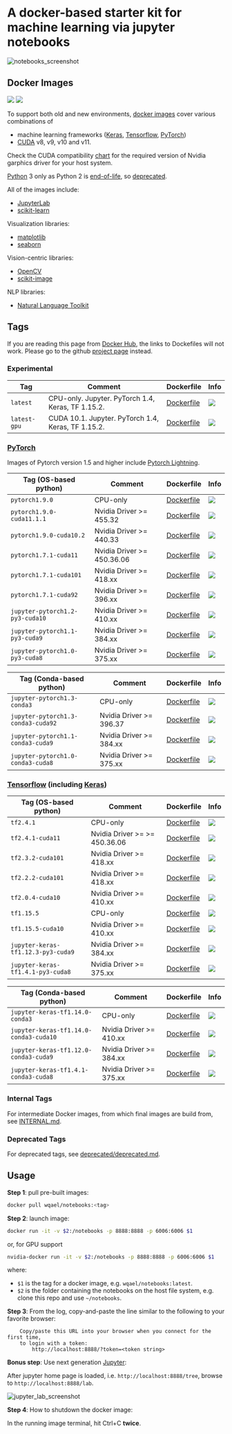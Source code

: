 # A docker-based starter kit for machine learning via jupyter notebooks

![notebooks_screenshot](assets/notebooks.jpg)

## Docker Images

![](https://img.shields.io/docker/pulls/wqael/notebooks.svg)
![](https://img.shields.io/docker/stars/wqael/notebooks.svg)

To support both old and new environments, [docker images](https://hub.docker.com/r/wqael/notebooks/) cover various combinations of
* machine learning frameworks ([Keras](https://keras.io/), [Tensorflow](https://www.tensorflow.org/), [PyTorch](https://pytorch.org/))
* [CUDA](https://developer.nvidia.com/cuda-zone) v8, v9, v10 and v11.

Check the CUDA compatibility [chart](https://docs.nvidia.com/deploy/cuda-compatibility/index.html#binary-compatibility__table-toolkit-driver)
for the required version of Nvidia garphics driver for your host system.

[Python](https://www.python.org/) 3 only as Python 2 is [end-of-life](https://pythonclock.org), so [deprecated](deprecated/deprecated.md).

All of the images include:
* [JupyterLab](https://jupyterlab.readthedocs.io/en/stable/)
* [scikit-learn](https://scikit-learn.org/stable/)

Visualization libraries:
* [matplotlib](https://matplotlib.org)
* [seaborn](https://seaborn.pydata.org)

Vision-centric libraries:
* [OpenCV](https://opencv.org/)
* [scikit-image](http://scikit-image.org/)

NLP libraries:
* [Natural Language Toolkit](https://www.nltk.org)

## Tags

If you are reading this page from [Docker Hub](https://hub.docker.com/r/wqael/notebooks/), the links to Dockefiles will not work. Please go to the github [project page](https://github.com/rlan/notebooks) instead.

### Experimental

| Tag   | Comment | Dockerfile | Info |
| ----- | ------- | ---------- | ---- |
| `latest` | CPU-only. Jupyter. PyTorch 1.4, Keras, TF 1.15.2. | [Dockerfile](docker/latest/Dockerfile) | [![](https://images.microbadger.com/badges/image/wqael/notebooks:latest.svg)](https://microbadger.com/images/wqael/notebooks:latest) |
| `latest-gpu` | CUDA 10.1. Jupyter. PyTorch 1.4, Keras, TF 1.15.2. | [Dockerfile](docker/latest-gpu/Dockerfile) | [![](https://images.microbadger.com/badges/image/wqael/notebooks:latest-gpu.svg)](https://microbadger.com/images/wqael/notebooks:latest-gpu) |


### [PyTorch](https://pytorch.org/)

Images of Pytorch version 1.5 and higher include [Pytorch Lightning](https://github.com/PyTorchLightning/pytorch-lightning).

| Tag (OS-based python) | Comment | Dockerfile | Info |
| --------------------- | ------- | ---------- | ---- |
| `pytorch1.9.0` | CPU-only | [Dockerfile](docker/pytorch1.9.0/Dockerfile) | [![](https://images.microbadger.com/badges/image/wqael/notebooks:pytorch1.9.0.svg)](https://microbadger.com/images/wqael/notebooks:pytorch1.9.0) |
| `pytorch1.9.0-cuda11.1.1` | Nvidia Driver >= 455.32 | [Dockerfile](docker/pytorch1.9.0-cuda11.1.1/Dockerfile) | [![](https://images.microbadger.com/badges/image/wqael/notebooks:pytorch1.9.0-cuda11.1.1.svg)](https://microbadger.com/images/wqael/notebooks:pytorch1.9.0-cuda11.1.1) |
| `pytorch1.9.0-cuda10.2` | Nvidia Driver >= 440.33 | [Dockerfile](docker/pytorch1.9.0-cuda10.2/Dockerfile) | [![](https://images.microbadger.com/badges/image/wqael/notebooks:pytorch1.9.0-cuda10.2.svg)](https://microbadger.com/images/wqael/notebooks:pytorch1.9.0-cuda10.2) |
| `pytorch1.7.1-cuda11` | Nvidia Driver >= 450.36.06 | [Dockerfile](docker/pytorch1.7.1-cuda11/Dockerfile) | [![](https://images.microbadger.com/badges/image/wqael/notebooks:pytorch1.7.1-cuda11.svg)](https://microbadger.com/images/wqael/notebooks:pytorch1.7.1-cuda11) |
| `pytorch1.7.1-cuda101` | Nvidia Driver >= 418.xx | [Dockerfile](docker/pytorch1.7.1-cuda101/Dockerfile) | [![](https://images.microbadger.com/badges/image/wqael/notebooks:pytorch1.7.1-cuda101.svg)](https://microbadger.com/images/wqael/notebooks:pytorch1.7.1-cuda101) |
| `pytorch1.7.1-cuda92` | Nvidia Driver >= 396.xx | [Dockerfile](docker/pytorch1.7.1-cuda92/Dockerfile) | [![](https://images.microbadger.com/badges/image/wqael/notebooks:pytorch1.7.1-cuda92.svg)](https://microbadger.com/images/wqael/notebooks:pytorch1.7.1-cuda92) |
| `jupyter-pytorch1.2-py3-cuda10` | Nvidia Driver >= 410.xx | [Dockerfile](docker/jupyter-pytorch1.2-py3-cuda10/Dockerfile) | [![](https://images.microbadger.com/badges/image/wqael/notebooks:jupyter-pytorch1.2-py3-cuda10.svg)](https://microbadger.com/images/wqael/notebooks:jupyter-pytorch1.2-py3-cuda10) |
| `jupyter-pytorch1.1-py3-cuda9` | Nvidia Driver >= 384.xx | [Dockerfile](docker/jupyter-pytorch1.1-py3-cuda9/Dockerfile) | [![](https://images.microbadger.com/badges/image/wqael/notebooks:jupyter-pytorch1.1-py3-cuda9.svg)](https://microbadger.com/images/wqael/notebooks:jupyter-pytorch1.1-py3-cuda9) |
| `jupyter-pytorch1.0-py3-cuda8` | Nvidia Driver >= 375.xx | [Dockerfile](docker/jupyter-pytorch1.0-py3-cuda8/Dockerfile) | [![](https://images.microbadger.com/badges/image/wqael/notebooks:jupyter-pytorch1.0-py3-cuda8.svg)](https://microbadger.com/images/wqael/notebooks:jupyter-pytorch1.0-py3-cuda8) |


| Tag (Conda-based python) | Comment | Dockerfile | Info |
| ------------------------ | ------- | ---------- | ---- |
| `jupyter-pytorch1.3-conda3` | CPU-only | [Dockerfile](docker/jupyter-pytorch1.3-conda3/Dockerfile) | [![](https://images.microbadger.com/badges/image/wqael/notebooks:jupyter-pytorch1.3-conda3.svg)](https://microbadger.com/images/wqael/notebooks:jupyter-pytorch1.3-conda3) |
| `jupyter-pytorch1.3-conda3-cuda92` | Nvidia Driver >= 396.37 | [Dockerfile](docker/jupyter-pytorch1.3-conda3-cuda92/Dockerfile) | [![](https://images.microbadger.com/badges/image/wqael/notebooks:jupyter-pytorch1.3-conda3-cuda92.svg)](https://microbadger.com/images/wqael/notebooks:jupyter-pytorch1.3-conda3-cuda92) |
| `jupyter-pytorch1.1-conda3-cuda9` | Nvidia Driver >= 384.xx | [Dockerfile](docker/jupyter-pytorch1.1-conda3-cuda9/Dockerfile) | [![](https://images.microbadger.com/badges/image/wqael/notebooks:jupyter-pytorch1.1-conda3-cuda9.svg)](https://microbadger.com/images/wqael/notebooks:jupyter-pytorch1.1-conda3-cuda9) |
| `jupyter-pytorch1.0-conda3-cuda8` | Nvidia Driver >= 375.xx | [Dockerfile](docker/jupyter-pytorch1.0-conda3-cuda8/Dockerfile) | [![](https://images.microbadger.com/badges/image/wqael/notebooks:jupyter-pytorch1.0-conda3-cuda8.svg)](https://microbadger.com/images/wqael/notebooks:jupyter-pytorch1.0-conda3-cuda8) |

### [Tensorflow](https://www.tensorflow.org/) (including [Keras](https://keras.io/))


| Tag (OS-based python) | Comment | Dockerfile | Info |
| --------------------- | ------- | ---------- | ---- |
| `tf2.4.1` | CPU-only | [Dockerfile](docker/tf2.4.1/Dockerfile) | [![](https://images.microbadger.com/badges/image/wqael/notebooks:tf2.4.1.svg)](https://microbadger.com/images/wqael/notebooks:tf2.4.1) |
| `tf2.4.1-cuda11` | Nvidia Driver >= >= 450.36.06 | [Dockerfile](docker/tf2.4.1-cuda11/Dockerfile) | [![](https://images.microbadger.com/badges/image/wqael/notebooks:tf2.4.1-cuda11.svg)](https://microbadger.com/images/wqael/notebooks:tf2.4.1-cuda11) |
| `tf2.3.2-cuda101` | Nvidia Driver >= 418.xx | [Dockerfile](docker/tf2.3.2-cuda101/Dockerfile) | [![](https://images.microbadger.com/badges/image/wqael/notebooks:tf2.3.2-cuda101.svg)](https://microbadger.com/images/wqael/notebooks:tf2.3.2-cuda101) |
| `tf2.2.2-cuda101` | Nvidia Driver >= 418.xx | [Dockerfile](docker/tf2.2.2-cuda101/Dockerfile) | [![](https://images.microbadger.com/badges/image/wqael/notebooks:tf2.2.2-cuda101.svg)](https://microbadger.com/images/wqael/notebooks:tf2.2.2-cuda101) |
| `tf2.0.4-cuda10` | Nvidia Driver >= 410.xx | [Dockerfile](docker/tf2.0.4-cuda10/Dockerfile) | [![](https://images.microbadger.com/badges/image/wqael/notebooks:tf2.0.4-cuda10.svg)](https://microbadger.com/images/wqael/notebooks:tf2.0.4-cuda10) |
| `tf1.15.5` | CPU-only | [Dockerfile](docker/tf1.15.5/Dockerfile) | [![](https://images.microbadger.com/badges/image/wqael/notebooks:tf1.15.5.svg)](https://microbadger.com/images/wqael/notebooks:tf1.15.5) |
| `tf1.15.5-cuda10` | Nvidia Driver >= 410.xx | [Dockerfile](docker/tf1.15.5-cuda10/Dockerfile) | [![](https://images.microbadger.com/badges/image/wqael/notebooks:tf1.15.5-cuda10.svg)](https://microbadger.com/images/wqael/notebooks:tf1.15.5-cuda10) |
| `jupyter-keras-tf1.12.3-py3-cuda9` | Nvidia Driver >= 384.xx | [Dockerfile](docker/jupyter-keras-tf1.12.3-py3-cuda9/Dockerfile) | [![](https://images.microbadger.com/badges/image/wqael/notebooks:jupyter-keras-tf1.12.3-py3-cuda9.svg)](https://microbadger.com/images/wqael/notebooks:jupyter-keras-tf1.12.3-py3-cuda9) |
| `jupyter-keras-tf1.4.1-py3-cuda8` | Nvidia Driver >= 375.xx | [Dockerfile](docker/jupyter-keras-tf1.4.1-py3-cuda8/Dockerfile) | [![](https://images.microbadger.com/badges/image/wqael/notebooks:jupyter-keras-tf1.4.1-py3-cuda8.svg)](https://microbadger.com/images/wqael/notebooks:jupyter-keras-tf1.4.1-py3-cuda8) |


| Tag (Conda-based python) | Comment | Dockerfile | Info |
| ------------------------ | ------- | ---------- | ---- |
| `jupyter-keras-tf1.14.0-conda3` | CPU-only | [Dockerfile](docker/jupyter-keras-tf1.14.0-conda3/Dockerfile) | [![](https://images.microbadger.com/badges/image/wqael/notebooks:jupyter-keras-tf1.14.0-conda3.svg)](https://microbadger.com/images/wqael/notebooks:jupyter-keras-tf1.14.0-conda3) |
| `jupyter-keras-tf1.14.0-conda3-cuda10` | Nvidia Driver >= 410.xx | [Dockerfile](docker/jupyter-keras-tf1.14.0-conda3-cuda10/Dockerfile) | [![](https://images.microbadger.com/badges/image/wqael/notebooks:jupyter-keras-tf1.14.0-conda3-cuda10.svg)](https://microbadger.com/images/wqael/notebooks:jupyter-keras-tf1.14.0-conda3-cuda10) |
| `jupyter-keras-tf1.12.0-conda3-cuda9` | Nvidia Driver >= 384.xx | [Dockerfile](docker/jupyter-keras-tf1.12.0-conda3-cuda9/Dockerfile) | [![](https://images.microbadger.com/badges/image/wqael/notebooks:jupyter-keras-tf1.12.0-conda3-cuda9.svg)](https://microbadger.com/images/wqael/notebooks:jupyter-keras-tf1.12.0-conda3-cuda9) |
| `jupyter-keras-tf1.4.1-conda3-cuda8` | Nvidia Driver >= 375.xx | [Dockerfile](docker/jupyter-keras-tf1.4.1-conda3-cuda8/Dockerfile) | [![](https://images.microbadger.com/badges/image/wqael/notebooks:jupyter-keras-tf1.4.1-conda3-cuda8.svg)](https://microbadger.com/images/wqael/notebooks:jupyter-keras-tf1.4.1-conda3-cuda8) |


### Internal Tags

For intermediate Docker images, from which final images are build from, see [INTERNAL.md](INTERNAL.md).

### Deprecated Tags

For deprecated tags, see [deprecated/deprecated.md](deprecated/deprecated.md).


## Usage

**Step 1**: pull pre-built images:

```sh
docker pull wqael/notebooks:<tag>
```

**Step 2**: launch image:

```sh
docker run -it -v $2:/notebooks -p 8888:8888 -p 6006:6006 $1
```

or, for GPU support

```sh
nvidia-docker run -it -v $2:/notebooks -p 8888:8888 -p 6006:6006 $1
```

where:

* `$1` is the tag for a docker image, e.g. `wqael/notebooks:latest`.
* `$2` is the folder containing the notebooks on the host file system, e.g. clone this repo and use `~/notebooks`.


**Step 3**: From the log, copy-and-paste the line similar to the following to your favorite browser:

```
    Copy/paste this URL into your browser when you connect for the first time,
    to login with a token:
        http://localhost:8888/?token=<token string>
```

**Bonus step**: Use next generation [Jupyter](http://jupyterlab.readthedocs.io/en/latest/):

After jupyter home page is loaded, i.e. `http://localhost:8888/tree`, browse to `http://localhost:8888/lab`.

![jupyter_lab_screenshot](assets/jupyter_lab.jpg)

**Step 4**: How to shutdown the docker image:

In the running image terminal, hit Ctrl+C **twice**.
